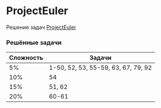 # ProjectEuler

Решение задач [ProjectEuler](https://projecteuler.net)

### Решённые задачи

| Сложность | Задачи                              |
|-----------|-------------------------------------|
| 5%        | 1-50, 52, 53, 55-59, 63, 67, 79, 92 |
| 10%       | 54                                  |
| 15%       | 51, 62                              |
| 20%       | 60-61                               |